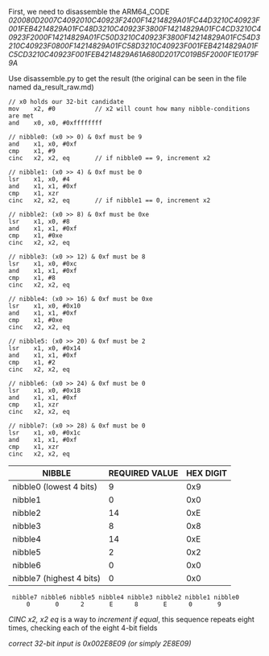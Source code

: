 First, we need to disassemble the ARM64_CODE *020080D2007C4092010C40923F2400F14214829A01FC44D3210C40923F001FEB4214829A01FC48D3210C40923F3800F14214829A01FC4CD3210C40923F2000F14214829A01FC50D3210C40923F3800F14214829A01FC54D3210C40923F0800F14214829A01FC58D3210C40923F001FEB4214829A01FC5CD3210C40923F001FEB4214829A61A680D2017C019B5F2000F1E0179F9A*

Use disassemble.py to get the result (the original can be seen in the file named da_result_raw.md)
```
// x0 holds our 32-bit candidate
mov    x2, #0           // x2 will count how many nibble-conditions are met
and    x0, x0, #0xffffffff

// nibble0: (x0 >> 0) & 0xf must be 9
and    x1, x0, #0xf
cmp    x1, #9
cinc   x2, x2, eq       // if nibble0 == 9, increment x2

// nibble1: (x0 >> 4) & 0xf must be 0
lsr    x1, x0, #4
and    x1, x1, #0xf
cmp    x1, xzr
cinc   x2, x2, eq       // if nibble1 == 0, increment x2

// nibble2: (x0 >> 8) & 0xf must be 0xe
lsr    x1, x0, #8
and    x1, x1, #0xf
cmp    x1, #0xe
cinc   x2, x2, eq

// nibble3: (x0 >> 12) & 0xf must be 8
lsr    x1, x0, #0xc
and    x1, x1, #0xf
cmp    x1, #8
cinc   x2, x2, eq

// nibble4: (x0 >> 16) & 0xf must be 0xe
lsr    x1, x0, #0x10
and    x1, x1, #0xf
cmp    x1, #0xe
cinc   x2, x2, eq

// nibble5: (x0 >> 20) & 0xf must be 2
lsr    x1, x0, #0x14
and    x1, x1, #0xf
cmp    x1, #2
cinc   x2, x2, eq

// nibble6: (x0 >> 24) & 0xf must be 0
lsr    x1, x0, #0x18
and    x1, x1, #0xf
cmp    x1, xzr
cinc   x2, x2, eq

// nibble7: (x0 >> 28) & 0xf must be 0
lsr    x1, x0, #0x1c
and    x1, x1, #0xf
cmp    x1, xzr
cinc   x2, x2, eq
```

| NIBBLE                   | REQUIRED VALUE | HEX DIGIT |
|--------------------------|----------------|-----------|
| nibble0 (lowest 4 bits)  | 9              | 0x9       |
| nibble1                  | 0              | 0x0       |
| nibble2                  | 14             | 0xE       |
| nibble3                  | 8              | 0x8       |
| nibble4                  | 14             | 0xE       |
| nibble5                  | 2              | 0x2       |
| nibble6                  | 0              | 0x0       |
| nibble7 (highest 4 bits) | 0              | 0x0       |

```
 nibble7 nibble6 nibble5 nibble4 nibble3 nibble2 nibble1 nibble0
     0       0      2       E      8       E      0       9
```

*CINC x2, x2 eq* is a way to *increment if equal*, this sequence repeats eight times, checking each of the eight 4-bit fields

*correct 32-bit input is 0x002E8E09 (or simply 2E8E09)*

